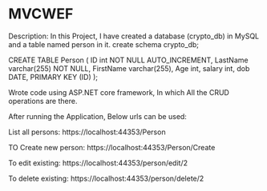 # MVCWEF

Description: In this Project, I have created a database (crypto_db) in MySQL and a table named person in it.
create schema crypto_db;

CREATE TABLE Person (
    ID int NOT NULL AUTO_INCREMENT,
    LastName varchar(255) NOT NULL,
    FirstName varchar(255),
    Age int,
    salary int,
    dob DATE,
    PRIMARY KEY (ID)
);


Wrote code using ASP.NET core framework, In which All the CRUD operations are there.

After running the Application, Below urls can be used: 

List all persons: https://localhost:44353/Person

TO Create new person: https://localhost:44353/Person/Create

To edit existing: https://localhost:44353/person/edit/2

To delete existing: https://localhost:44353/person/delete/2



